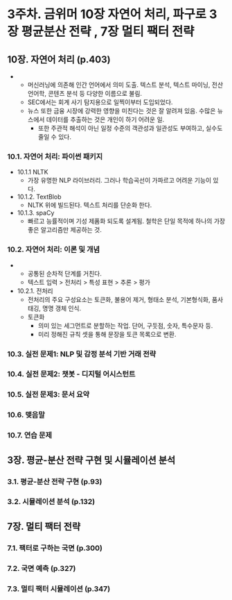 # 3주차. 금위머 10장 자연어 처리, 파구로 3장 평균분산 전략 , 7장 멀티 팩터 전략

## 10장. 자연어 처리 (p.403)
-  
  - 머신러닝에 의존해 인간 언어에서 의미 도출. 텍스트 분석, 텍스트 마이닝, 전산 언어학, 콘텐츠 분석 등 다양한 이름으로 불림.
  - SEC에서는 회계 사기 탐지용으로 일찍이부터 도입되었다.
  - 뉴스 또한 금융 시장에 강력한 영향을 미친다는 것은 잘 알려져 있음. 수많은 뉴스에서 데이터를 추출하는 것은 개인이 하기 어려운 일.
    - 또한 주관적 해석이 아닌 일정 수준의 객관성과 일관성도 부여하고, 실수도 줄일 수 있다.
### 10.1. 자연어 처리: 파이썬 패키지
- 10.1.1 NLTK
  - 가장 유명한 NLP 라이브러리. 그러나 학습곡선이 가파르고 어려운 기능이 있다.
- 10.1.2. TextBlob
  - NLTK 위에 빌드된다. 텍스트 처리를 단순화 한다.
- 10.1.3. spaCy
  - 빠르고 능률적이며 기성 제품화 되도록 설계됨. 철학은 단일 목적에 하나의 가장 좋은 알고리즘만 제공하는 것.
### 10.2. 자연어 처리: 이론 및 개념
- 
  - 공통된 순차적 단계를 거친다.
  - 텍스트 입력 > 전처리 > 특성 표현 > 추론 > 평가
- 10.2.1. 전처리
  - 전처리의 주요 구성요소는 토큰화, 불용어 제거, 형태소 분석, 기본형식화, 품사 태깅, 명명 갱체 인식.
  - 토큰화
    - 의미 있는 세그먼트로 분할하는 작업. 단어, 구둣점, 숫자, 특수문자 등.
    - 미리 정해진 규칙 셋을 통해 문장을 토큰 목록으로 변환.
### 10.3. 실전 문제1: NLP 및 감정 분석 기반 거래 전략
### 10.4. 실전 문제2: 챗봇 - 디지털 어시스턴트
### 10.5. 실전 문제3: 문서 요약
### 10.6. 맺음말
### 10.7. 연습 문제

## 3장. 평균-분산 전략 구현 및 시뮬레이션 분석
### 3.1. 평균-분산 전략 구현 (p.93)
### 3.2. 시뮬레이션 분석 (p.132)

## 7장. 멀티 팩터 전략
### 7.1. 팩터로 구하는 국면 (p.300)
### 7.2. 국면 예측 (p.327)
### 7.3. 멀티 팩터 시뮬레이션 (p.347)
